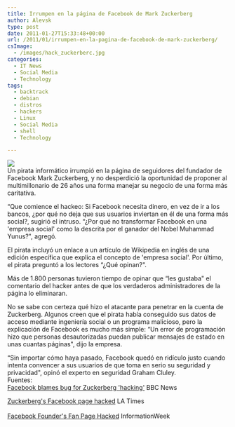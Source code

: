 ```yaml
---
title: Irrumpen en la página de Facebook de Mark Zuckerberg
author: Alevsk
type: post
date: 2011-01-27T15:33:48+00:00
url: /2011/01/irrumpen-en-la-pagina-de-facebook-de-mark-zuckerberg/
csImage:
  - /images/hack_zuckerberc.jpg
categories:
  - IT News
  - Social Media
  - Technology
tags:
  - backtrack
  - debian
  - distros
  - hackers
  - Linux
  - Social Media
  - shell
  - Technology

---
```

[![](/images/zuckerberg_banner.jpg)](http://www.alevsk.com/2011/01/irrumpen-en-la-pagina-de-facebook-de-mark-zuckerberg/zuckerberg_banner/)  
Un pirata informático irrumpió en la página de seguidores del fundador de Facebook Mark Zuckerberg, y no desperdició la oportunidad de proponer al multimillonario de 26 años una forma manejar su negocio de una forma más caritativa.

“Que comience el hackeo: Si Facebook necesita dinero, en vez de ir a los bancos, ¿por qué no deja que sus usuarios inviertan en él de una forma más social?, sugirió el intruso. “¿Por qué no transformar Facebook en una 'empresa social' como la descrita por el ganador del Nobel Muhammad Yunus?", agregó.

El pirata incluyó un enlace a un artículo de Wikipedia en inglés de una edición específica que explica el concepto de 'empresa social'. Por último, el pirata preguntó a los lectores “¿Qué opinan?".

Más de 1.800 personas tuvieron tiempo de opinar que “les gustaba" el comentario del hacker antes de que los verdaderos administradores de la página lo eliminaran.

No se sabe con certeza qué hizo el atacante para penetrar en la cuenta de Zuckerberg. Algunos creen que el pirata había conseguido sus datos de acceso mediante ingeniería social o un programa malicioso, pero la explicación de Facebook es mucho más simple: “Un error de programación hizo que personas desautorizadas puedan publicar mensajes de estado en unas cuantas páginas", dijo la empresa.

“Sin importar cómo haya pasado, Facebook quedó en ridículo justo cuando intenta convencer a sus usuarios de que toma en serio su seguridad y privacidad", opinó el experto en seguridad Graham Cluley.  
Fuentes:  
[Facebook blames bug for Zuckerberg 'hacking'][1] BBC News

[Zuckerberg's Facebook page hacked][2] LA Times  
[  
Facebook Founder's Fan Page Hacked][3] InformationWeek

 [1]: http://www.bbc.co.uk/news/technology-12286377
 [2]: http://www.latimes.com/entertainment/sns-cnn-zuckerberg-facebook-page-hacked,0,4370718.story
 [3]: http://www.informationweek.com/news/security/attacks/showArticle.jhtml?articleID=229100285&cid=RSSfeed_IWK_All